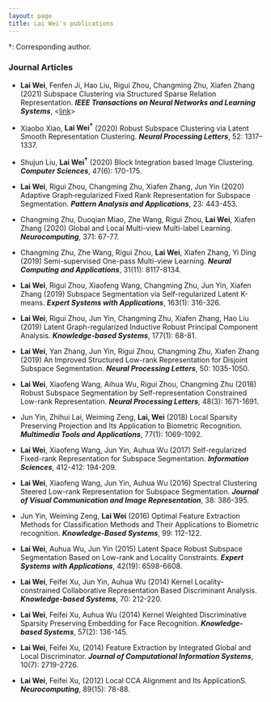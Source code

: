 ```yaml
---
layout: page
title: Lai Wei's publications
---
```




&dagger;: Corresponding author.

### Journal Articles
<ul> <li> <b>Lai Wei</b>, Fenfen Ji, Hao Liu, Rigui Zhou, Changming Zhu, Xiafen Zhang (2021) Subspace Clustering via Structured Sparse Relation Representation. <i><b>IEEE Transactions on Neural Networks and Learning Systems</b></i>, <<a href="https://doi.org/10.1109/TNNLS.2021.3059511">link</a>></li></ul>

<ul> <li> Xiaobo Xiao, <b>Lai Wei<sup>&dagger;</sup></b> (2020) Robust Subspace Clustering via Latent Smooth Representation Clustering. <i><b>Neural Processing Letters</b></i>, 52: 1317–1337.</li></ul>

<ul> <li> Shujun Liu, <b>Lai Wei<sup>&dagger;</sup></b> (2020) Block Integration based Image Clustering. <i><b>Computer Sciences</b></i>, 47(6): 170-175.</li></ul>

<ul> <li> <b>Lai Wei</b>, Rigui Zhou, Changming Zhu, Xiafen Zhang, Jun Yin (2020) Adaptive Graph‑regularized Fixed Rank Representation for Subspace Segmentation. <i><b>Pattern Analysis and Applications</b></i>, 23: 443-453.</li></ul>

<ul> <li>Changming Zhu, Duoqian Miao, Zhe Wang, Rigui Zhou, <b>Lai Wei</b>, Xiafen Zhang (2020) Global and Local Multi-view Multi-label Learning. <i><b>Neurocomputing</b></i>, 371: 67-77.</li></ul>

<ul> <li>Changming Zhu, Zhe Wang, Rigui Zhou, <b>Lai Wei</b>, Xiafen Zhang, Yi Ding (2019) Semi-supervised One-pass Multi-view Learning. <i><b>Neural Computing and Applications</b></i>, 31(11): 8117-8134.</li></ul>

<ul> <li> <b>Lai Wei</b>, Rigui Zhou, Xiaofeng Wang, Changming Zhu, Jun Yin, Xiafen Zhang (2019) Subspace Segmentation via Self-regularized Latent K-means. <i><b>Expert Systems with Applications</b></i>, 163(1): 316-326.</li></ul>

<ul> <li> <b>Lai Wei</b>, Rigui Zhou, Jun Yin, Changming Zhu, Xiafen Zhang, Hao Liu (2019) Latent Graph-regularized Inductive Robust Principal Component Analysis. <i><b>Knowledge-based Systems</b></i>,  177(1): 68-81.</li></ul>

<ul> <li> <b>Lai Wei</b>, Yan Zhang, Jun Yin, Rigui Zhou, Changming Zhu, Xiafen Zhang (2019) An Improved Structured Low-rank Representation for Disjoint Subspace Segmentation. <i><b>Neural Processing Letters</b></i>, 50: 1035-1050.</li></ul>

<ul> <li> <b>Lai Wei</b>, Xiaofeng Wang, Aihua Wu, Rigui Zhou, Changming Zhu (2018) Robust Subspace Segmentation by Self-representation Constrained Low-rank Representation. <i><b>Neural Processing Letters</b></i>, 48(3): 1671-1691.</li></ul>

<ul> <li>Jun Yin, Zhihui Lai, Weiming Zeng, <b>Lai, Wei</b> (2018) Local Sparsity Preserving Projection and Its Application to Biometric Recognition. <i><b>Multimedia Tools and Applications</b></i>, 77(1): 1069-1092.</li></ul>

<ul> <li> <b>Lai Wei</b>, Xiaofeng Wang, Jun Yin, Auhua Wu (2017) Self-regularized Fixed-rank Representation for Subspace Segmentation. <i><b>Information Sciences</b></i>, 412-412: 194-209.</li></ul>

<ul> <li> <b>Lai Wei</b>, Xiaofeng Wang, Jun Yin, Auhua Wu (2016) Spectral Clustering Steered Low-rank Representation for Subspace Segmentation. <i><b>Journal of Visual Communication and Image Representation</b></i>, 38: 386-395.</li></ul>

<ul> <li>Jun Yin, Weiming Zeng, <b>Lai Wei</b> (2016) Optimal Feature Extraction Methods for Classification Methods and Their Applications to Biometric recognition. <i><b>Knowledge-Based Systems</b></i>, 99: 112-122.
</li></ul>

<ul> <li> <b>Lai Wei</b>, Auhua Wu, Jun Yin (2015) Latent Space Robust Subspace Segmentation Based on Low-rank and Locality Constraints. <i><b>Expert Systems with Applications</b></i>, 42(19): 6598-6608.</li></ul>

<ul> <li> <b>Lai Wei</b>, Feifei Xu, Jun Yin, Auhua Wu (2014) Kernel Locality-constrained Collaborative Representation Based Discriminant Analysis. <i><b>Knowledge-based Systems</b></i>, 70: 212-220.</li></ul>

<ul> <li> <b>Lai Wei</b>, Feifei Xu, Auhua Wu (2014) Kernel Weighted Discriminative Sparsity Preserving Embedding for Face Recognition. <i><b>Knowledge-based Systems</b></i>, 57(2): 136-145.</li></ul>

<ul> <li> <b>Lai Wei</b>, Feifei Xu, (2014) Feature Extraction by Integrated Global and Local Discriminator. <i><b>Journal of Computational Information Systems</b></i>, 10(7): 2719-2726.</li></ul>

<ul> <li> <b>Lai Wei</b>, Feifei Xu, (2012) Local CCA Alignment and Its ApplicationS. <i><b>Neurocomputing</b></i>, 89(15): 78-88.</li></ul>
<!--
<ol start="3"> <li> Rosen, J., <b>Yang, Y.</b>, Abnousi, A., Chen, J., Song, M., Jones, I., Shen, Y., Hu, M., Li, Y. (2021+) HPRep: Quantifying reproducibility in HiChIP and PLAC-seq datasets. <i><b>bioRxiv</b></i>. <<a href="https://www.biorxiv.org/content/10.1101/2020.11.23.394239v1">link</a>></li></ol>
-->
<!--
<ol start="2"> <li> Zhao, B., Li, T., Smith, S., ..., <b>Yang, Y.</b>, ..., Zhu, H. (2021+) Common variants contribute to intrinsic human brain functional networks. <i><b>bioRxiv</b></i>. <<a href="https://www.biorxiv.org/content/10.1101/2020.07.30.229914v2.full">link</a>></li></ol>
-->
<!--
<ol start="1" style="font-weight: bold;"> <li><span style="font-weight: normal;">Giusti-Rodríguez, P.<sup>&dagger;</sup>, Lu, L.<sup>&dagger;</sup>, <b>Yang, Y.<sup>&dagger;</sup></b>, ..., Sullivan, P. (2021+) Using three-dimensional regulatory chromatin interactions from adult and fetal cortex to interpret genetic results for psychiatric disorders and cognitive traits. <i><b>bioRxiv</b></i>. <<a href="https://www.biorxiv.org/content/10.1101/406330v1.full">link</a>></span></li></ol>

### 2021
<!--
<ol start="41" style="font-weight: bold;"> <li><span style="font-weight: normal;">Yang, Y., <b>Yang, Y.<sup>&dagger;</sup></b>, Huang, L., Broome, J., Correa, A., Reiner, A., NHLBI Trans-Omics for Precision Medicine (TOPMed) Consortium, Raffield, L., Li, Y. (2021) eSCAN: Scan Regulatory Regions for Aggregate Association Testing using Whole Genome Sequencing Data. <i><b>Nucleic Acids Research</b></i>, Accepted. <<a href="https://www.biorxiv.org/content/10.1101/2020.11.30.405266v1">link</a>></span></li></ol>

<ol start="40"> <li> Yang, Y., Sun, H., Zhang, Y., …, <b>Yang, Y.</b>, Wu, D., Yu, D. (2021) Dimensionality reduction by UMAP reinforces sample heterogeneity analysis in bulk transcriptomic data. <i><b>Cell Reports</b></i>. <<a href="https://doi.org/10.1101/2021.01.12.426467">link</a>></li></ol>

<ol start="39"> <li> Yu, M., Abnousi, A., Zhang, Y., ..., <b>Yang, Y.</b>, ..., Ren, B., Hu, M. (2021) SnapHiC: a computational pipeline to identify chromatin loops from single cell Hi-C data. <i><b>Nature Methods</b></i>, Accepted.</li></ol>

<ol start="38" style="font-weight: bold;"> <li><span style="font-weight: normal;">Liu, W., <b>Yang, Y.<sup>&dagger;</sup></b>, Abnousi, A., Zhang, Q., Kubo, N., Martin Beem, J., Li, Y.<sup>&sect;</sup>, Hu, M.<sup>&sect;</sup>. (2021) MUNIn: a statistical framework for identifying long-range chromatin interactions from multiple samples. <i><b>Human Genetics and Genomics Advances</b></i>, 2: 100036. <<a href="https://www.sciencedirect.com/science/article/pii/S2666247721000178?via%3Dihub">link</a>></span></li></ol>

<ol start="37" style="font-weight: bold;"> <li><span style="font-weight: normal;">Wang, L., <b>Yang, Y.<sup>&dagger;</sup></b>, Ma, H., ...., Liu, J., Qian, L. (2021) Single Cell Dual-Omics Reveals the Transcriptomic and Epigenomic Diversity of Cardiac Non-myocytes. <i><b>Cardiovascular Research</b></i>, cvab134. PMID: 33839759. <<a href="https://academic.oup.com/cardiovascres/advance-article-abstract/doi/10.1093/cvr/cvab134/6220323">link</a>></span></li></ol>

<ol start="36" style="font-weight: bold;"> <li><span style="font-weight: normal;"><b>Yang, Y.</b>, Li, G., Xie, Y., Wang, L., Lagler, T., Yang, Y., Liu, J., Qian, L., Li, Y. (2021) iSMNN: Batch Effect Correction for Single-cell RNA-seq data via Iterative Supervised Mutual Nearest Neighbor Refinement. <i><b>Briefings in Bioinformatics</b></i>, bbab122. PMID: 33839756. <<a href="https://academic.oup.com/bib/advance-article-abstract/doi/10.1093/bib/bbab122/6220171?redirectedFrom=fulltext">link</a>></span></li></ol>

<ol start="35"> <li>Yu, C., Littleton S., Giroux, N., ..., <b>Yang, Y.</b>, ..., Shen, X., Saban, D. (2021) Mucosal Associated Invariant T (MAIT) Cell Responses Differ by Sex in COVID-19. <i><b>Med</b></i>, 2: 755-772. PMID: 33870241. <<a href="https://www.cell.com/med/pdf/S2666-6340(21)00157-4.pdf?_returnURL=https%3A%2F%2Flinkinghub.elsevier.com%2Fretrieve%2Fpii%2FS2666634021001574%3Fshowall%3Dtrue">link</a>></li></ol>

<ol start="34"> <li>Jiang, Y., Li, W., Lindsey-Boltz, L., <b>Yang, Y.</b>, Li, Y., Sancar, A. (2021) Super-hotspots and -coldspots in the repair of UV-induced DNA damage in the human genome. <i><b>Journal of Biological Chemistry</b></i>, 296: 100581. PMID: 33771559. <<a href="https://www.jbc.org/article/S0021-9258(21)00361-6/abstract">link</a>></li></ol>

<ol start="33"> <li> Jiang, W., <b>Yang, Y.</b>, Mercer-Smith, A., ..., Hingtgen S. (2021) Development of next-generation tumor-homing induced neural stem cells to enhance treatment of metastatic cancers. <i><b>Science Advances</b></i>, 7: eabf1526. PMID: 34108203. <<a href="https://advances.sciencemag.org/content/7/24/eabf1526">link</a>></li></ol>

<ol start="32"> <li>Wang, H., <b>Yang, Y.</b>, Liu, J., Qian, L. (2021) Direct cell reprogramming: approaches, mechanisms and progress. <i><b>Nature Reviews Molecular Cell Biology</b></i>, 22: 410–424. PMID: 33619373. <<a href="https://www.nature.com/articles/s41580-021-00335-z#citeas">link</a>></li></ol>

<ol start="31"> <li>Bruinsma, R., Fajgenbaum, K., <b>Yang, Y.</b>, del Mar Melendez-Gonzalez, M., Mohlke, K., Li, Y., Sayed, C. (2021) Assessment of Familial Risk in Patients with Hidradenitis Suppurativa. <i><b>British Journal of Dermatology</b></i>, 184: 753-754. PMID: 33152101. <<a href ="https://onlinelibrary.wiley.com/doi/10.1111/bjd.19664">link</a>></li></ol>

<ol start="30" style="font-weight: bold;"> <li><span style="font-weight: normal;">Lagler, T., Abnousi, A., Hu, M., <b>Yang, Y.<sup>&sect;</sup></b>, Li, Y.<sup>&sect;</sup> (2021) HiC-ACT: improved chromatin interactions from Hi-C data via aggregated Cauchy test. <i><b>American Journal of Human Genetics</b></i>, 108: 257-268. PMID: 33545029. <<a href="https://www.sciencedirect.com/science/article/pii/S0002929721000094?dgcid=coauthor">link</a>></span></li></ol>

<ol start="29" style="font-weight: bold;"> <li><span style="font-weight: normal;">Crowley, C., <b>Yang, Y.<sup>&sect;</sup></b>, Qiu, Y., ..., Hu, M.<sup>&sect;</sup>, Li, Y.<sup>&sect;</sup> (2021) FIREcaller: Detecting Frequently Interacting Regions from Hi-C Data. <i><b>Computational and Structural Biotechnology Journal</b></i>, 19: 355-362. PMID: 33489005. <<a href="https://www.sciencedirect.com/science/article/pii/S2001037020305511?via%3Dihub">link</a>></span></li></ol>

### 2020
<ol start="28" style="font-weight: bold;"> <li><span style="font-weight: normal;">Qian, J., Zhang, X., Yan, Y., Wang, N., Ge, W., Zhou, Q.<sup>&sect;</sup>, <b>Yang, Y.<sup>&sect;</sup></b> (2020) Unravelling the molecular mechanisms of Abscisic acid-mediated drought-stress alleviation in pomegranate (<i>Punica granatum</i> L.). <i><b>Plant Physiology and Biochemistry</b></i>, 157: 211-218. PMID: 33120112. <<a href="https://www.sciencedirect.com/science/article/pii/S0981942820305222">link</a>></span></li></ol>

<ol start="27"> <li>Wang, L., Ma, H., Huang, P., ..., <b>Yang, Y.</b>, ..., Qian, L. (2020) Down-regulation of Beclin1 promotes direct cardiac reprogramming. <i><b>Science Translational Medicine</b></i>, 12(566): eaay7856. PMID: 33087505. <<a href="https://stm.sciencemag.org/content/12/566/eaay7856/tab-pdf">link</a>></li></ol>

<ol start="26" style="font-weight: bold;"> <li><span style="font-weight: normal;"><b>Yang, Y.<sup>&dagger;</sup></b>, Li, G.<sup>&dagger;</sup>, Qian, H., Wilhelmsen, K., Shen, Y., Li., Y. (2020) SMNN: Batch Effect Correction for Single-cell RNA-seq data via Supervised Mutual Nearest Neighbor Detection. <i><b>Briefings in Bioinformatics</b></i>, bbaa097. PMID: 32591778. <<a href="https://academic.oup.com/bib/article-abstract/doi/10.1093/bib/bbaa097/5855265?redirectedFrom=fulltext">link</a>></span></li></ol>

<ol start="25" style="font-weight: bold;"> <li><span style="font-weight: normal;"><b>Yang, Y.</b>, Li, Y., Sancar, A., Oztas, O. (2020) The circadian clock shapes the Arabidopsis transcriptome through regulating alternative splicing and alternative polyadenylation. <i><b>Journal of Biological Chemistry</b></i>, 295: 7608-7619. PMID: 32303634. <<a href="https://www-jbc-org.libproxy.lib.unc.edu/content/295/22/7608">link</a>></span></li></ol>

<ol start="24"> <li>Feng, X., Xu, S., Li, J., <b>Yang, Y.</b>, Chen, Q., Lyu, H., Zhong, C., He, Z., Shi, S. (2020) Molecular adaptation to salinity fluctuation in tropical intertidal environments of a mangrove tree <i>Sonneratia alba</i>. <i><b>BMC Plant Biology</b></i>, 20: 178. PMID: 32321423. <<a href="https://bmcplantbiol.biomedcentral.com/articles/10.1186/s12870-020-02395-3">link</a>></li></ol>

<ol start="23"> <li>Johnson, N., Huang, L., Li, R., ..., <b>Yang, Y.</b>, ..., Conneely, K. (2020) Age-related DNA hydroxymethylation is enriched for gene expression and immune system processes in human peripheral blood. <i><b>Epigenetics</b></i>, 15: 294-306. PMID: 31506003. <<a href="https://www.tandfonline.com/doi/abs/10.1080/15592294.2019.1666651">link</a>></li></ol>

<ol start="22" style="font-weight: bold;"> <li><span style="font-weight: normal;">Huh, R.<sup>&dagger;</sup>, <b>Yang, Y.<sup>&dagger;</sup></b>, Jiang, Y., Shen, Y., Li, Y. (2020) SAME-clustering: Single-cell Aggregated Clustering via Mixture Model Ensemble. <i><b>Nucleic Acids Research</b></i>, 48: 86-95. PMID: 31777938. <<a href="https://academic.oup.com/nar/article/48/1/86/5644992">link</a>></span></li></ol>


### 2019

<ol start="21"> <li>Li, G., <b>Yang, Y.</b>, Van Buren, E., Li, Y. (2019) Dropout Imputation and Batch Effect Correction for Single-Cell RNA-seq Data. <i><b>Journal of Bio-X Research</b></i>, 2: 169-177. <<a href="https://journals.lww.com/jbioxresearch/Fulltext/2019/12000/Dropout_imputation_and_batch_effect_correction_for.4.aspx">link</a>></li></ol>

<ol start="20"> <li>Giusti-Rodriguez, P., Lu, L, <b>Yang, Y.</b>, ..., Sullivan, P. (2019) SA72A HIGH-RESOLUTION MAP OF CHROMATIN INTERACTIONS IN ADULT AND FETAL CORTEX. <i><b>European Neuropsychopharmacology</b></i>, 29: S1227. <<a href="https://www.sciencedirect.com/science/article/abs/pii/S0924977X18305984?via%3Dihub">link</a>></li></ol>

<ol start="19" style="font-weight: bold;"> <li><span style="font-weight: normal;"><b>Yang, Y.</b>, Huh, R., Culpepper, H., Lin, Y., Love, M., Li, Y. (2019) SAFE-clustering: Single-cell Aggregated (From Ensemble) Clustering for Single-cell RNA-seq Data. <i><b>Bioinformatics</b></i>, 35: 1269-1277. PMID: 30202935. <<a href="https://academic.oup.com/bioinformatics/article-abstract/35/8/1269/5092931">link</a>></span></li></ol>

<ol start="18" style="font-weight: bold;"> <li><span style="font-weight: normal;">Zhou Q.<sup>&dagger;</sup>, <b>Yang Y.<sup>&dagger;</sup></b>, Yang Z. (2019) Molecular dissection of cadmium-responsive transcriptome profile in a low-cadmium-accumulating cultivar of <i>Brassica parachinensis</i>. <i><b>Ecotoxicology and Environmental Safety</b></i>, 176: 85-94. PMID: 30921700. <<a href="https://www.sciencedirect.com/science/article/abs/pii/S0147651319303495">link</a>></span></li></ol>

<ol start="17"> <li>Juric I., Yu M., Abnousi A., ..., <b>Yang Y.</b>, ..., Bing Ren B., Hu M. (2019) MAPS: model-based analysis of long-range chromatin interactions from PLAC-seq and HiChIP experiments. <i><b>PLOS Computational Biology</b></i>, 15(4): e1006982. PMID: 30986246. <<a href="https://journals.plos.org/ploscompbiol/article?id=10.1371/journal.pcbi.1006982">link</a>></li></ol>

### 2018

<ol start="16" style="font-weight: bold;"> <li><span style="font-weight: normal;"><b>Yang, Y.</b>, Guo, W., Shen, X., Li, J., Yang, S., Chen, S., He, Z., Zhou R., Shi, S. (2018) Identification and characterization of evolutionarily conserved alternative splicing events in a mangrove genus <i>Sonneratia</i>. <i><b>Scientific Reports</b></i>, 8: 4425. PMID: 29535339. <<a href="https://www.nature.com/articles/s41598-018-22406-6">link</a>></span></li></ol>

<ol start="15"> <li>Guo, Z., Li, X., He, Z., <b>Yang, Y.</b>, Wang, W., Zhong, C., Greenberg, A.J., Wu, C-I, Duke N.C., Shi, S. (2018) Extremely low genetic diversity across mangrove taxa reflects past sea level changes and hints at poor future responses. <i><b>Global Change Biology</b></i>, 24: 1741–1748. PMID: 29087007. <<a href="https://onlinelibrary.wiley.com/doi/abs/10.1111/gcb.13968">link</a>></li></ol>

### 2017

<ol start="14" style="font-weight: bold;"> <li><span style="font-weight: normal;"><b>Yang, Y.</b>, Li, J., Yang, S., Li, X., Fang, L., Zhong, C., Duke, N., Zhou, R., Shi, S. (2017) Effects of Pleistocene sea-level fluctuations on mangrove population dynamics: A lesson from <i>Sonneratia alba</i>. <i><b>BMC Evolutionary Biology</b></i>, 17: 22. PMID: 28100168. <<a href="https://link.springer.com/article/10.1186/s12862-016-0849-z">link</a>></span></li></ol>

<ol start="13"> <li>Li, J., <b>Yang, Y.</b>, Yang, S., Zhang, Z., Chen, S., Zhong, C., Zhou, R., Shi, S. (2017) Comparative transcriptome analyses of a mangrove tree <i>Sonneratia caseolaris</i> and its non-mangrove relatives, <i>Trapa bispinosa</i> and <i>Duabanga grandiflora</i>. <i><b>Marine Genomics</b></i>, 31: 13-15. PMID: 27810366. <<a href="https://www.sciencedirect.com/science/article/abs/pii/S1874778716301349">link</a>></li></ol>

<ol start="12"> <li>Zhou, Q., <b>Yang, Y.</b>, Shen, C., He, C., Yuan, J., Yang, Z. (2017) Comparative analysis between low- and high-cadmium-accumulating cultivars of <i>Brassica parachinensis</i> to identify difference of cadmium-induced microRNA and their targets. <i><b>Plant and Soil</b></i>, 420: 223-237. <<a href="https://link.springer.com/article/10.1007/s11104-017-3380-0">link</a>></li></ol>

<ol start="11"> <li>Du, Y., Martin, J., McGee, J., <b>Yang, Y.</b>, Liu, E., Sun, Y., Geihs, M., Kong, X., Zhou, E., Li, Y., Huang, J. (2017) A SNP panel and online tool for checking genotype concordance through comparing QR codes. <i><b>PLoS ONE</b></i>, 12(9): e0182438. PMID: 28926565. <<a href="https://www.ncbi.nlm.nih.gov/pmc/articles/PMC5604942/">link</a>></li></ol>

### 2016

<ol start="10" style="font-weight: bold;"> <li><span style="font-weight: normal;"><b>Yang, Y.</b>, Duke, N.C., Peng, F., Li, J., Yang, S., Zhong, C., Zhou, R., Shi, S. (2016) Ancient geographical barriers drive differentiation among <i>Sonneratia caseolaris</i>. populations and recent divergence from <i>S. lanceolata</i>. <i><b>Frontiers in Plant Science</b></i>, 7: 1618. PMID: 27833634. <<a href="https://www.frontiersin.org/articles/10.3389/fpls.2016.01618/full">link</a>></span></li></ol>

<ol start="9"> <li>Li, J., <b>Yang, Y.</b>, Chen, Q., ..., Zhou R., Shi. S. (2016) Pronounced genetic differentiation and recent secondary contact in the mangrove tree <i>Lumnitzera racemosa</i> revealed by population genomic analyses. <i><b>Scientific Reports</b></i>, 6: 29486. PMID: 27380895. <<a href="https://www.nature.com/articles/srep29486">link</a>></li></ol>

<ol start="8"> <li>Fang, L., <b>Yang, Y.</b>, Guo, W., Li, J., Zhong, C., Huang, Y., Zhou, R., Shi, S. (2016) De novo assembly of the transcriptome of <i>Aegiceras corniculatum</i>, a mangrove species in the Indo-West Pacific region. <i><b>Marine Genomics</b></i>, 28: 49–52. PMID: 27296448. <<a href="https://www.sciencedirect.com/science/article/abs/pii/S1874778716300526">link</a>></li></ol>

<ol start="7"> <li>Li, X., Duke, N., <b>Yang, Y.</b>, Huang, L., Zhu, Y., Zhang, Z., Zhou, R., Zhong, C., Huang, Y., Shi, S. (2016) Re-Evaluation of Phylogenetic Relationships among Species of the Mangrove Genus <i>Avicennia</i> from Indo-West Pacific Based on Multilocus Analyses. <i><b>PLoS ONE</b></i>, 11(10): e0164453. PMID: 27716800. <<a href="https://www.ncbi.nlm.nih.gov/pmc/articles/PMC5055292/">link</a>></li></ol>

<ol start="6"> <li>Wang, S., Chen, Y., <b>Yang, Y.</b>, Wu, W., Liu, Y., Fan, Q., Zhou, R. (2016) Phylogenetic relationships and natural hybridization in <i>Triadica</i> inferred from nuclear and chloroplast DNA analyses. <i><b>Biochemical Systematics and Ecology</b></i>, 64: 142-148. <<a href="https://www.sciencedirect.com/science/article/pii/S0305197815002938">link</a>></li></ol>

<ol start="5"> <li>Zhang, Z., He, Z., Xu, S., Li, X., Guo, W., <b>Yang, Y.</b>, Zhong, C., Zhou, R., Shi, S. (2016) Transcriptome analyses provide insights into the phylogeny and adaptive evolution of the mangrove fern genus <i>Acrostichum</i>. <i><b>Scientific Reports</b></i>, 6: 35634. PMID: 27782130. <<a href="https://www.nature.com/articles/srep35634">link</a>></li></ol>

<ol start="4"> <li>Shi, L., Li, N., Wang, S., Zhou, Y., Huang, W., <b>Yang, Y.</b>, Ma, Y., Zhou, R. (2016) Molecular Evidence for the Hybrid Origin of <i>Ilex dabieshanensis</i> (Aquifoliaceae). <i><b>PLoS ONE</b></i>, 11(1): e0147825. PMID: 26808531. <<a href="https://journals.plos.org/plosone/article?id=10.1371/journal.pone.0147825">link</a>></li></ol>

### 2015

<ol start="3" style="font-weight: bold;"> <li><span style="font-weight: normal;"><b>Yang Y.</b>, Yang, S., Li, J., Deng, Y., Zhang, Z., Xu, S., Guo, W., Zhong, C., Zhou, R., Shi, S. (2015) Transcriptome analysis of the Holly mangrove <i>Acanthus ilicifolius</i> and its terrestrial relative, <i>Acanthus leucostachyus</i>, provides insights into adaptation to intertidal zones. <i><b>BMC Genomics</b></i>, 16: 605. PMID: 26272068. <<a href="https://bmcgenomics.biomedcentral.com/articles/10.1186/s12864-015-1813-9">link</a>></span></li></ol>

<ol start="2" style="font-weight: bold;"> <li><span style="font-weight: normal;"><b>Yang, Y.</b>, Yang, S., Li, J., Li, X., Zhong, C., Huang, Y., Zhou, R., Shi, S. (2015) De novo assembly of the transcriptomes of two yellow mangroves, <i>Ceriops tagal</i>  and <i>C. zippeliana</i> , and one of their terrestrial relatives, <i>Pellacalyx yunnanensis</i>. <i><b>Marine Genomics</b></i>, 23: 33-36. PMID: 25899405. <<a href="https://www.sciencedirect.com/science/article/abs/pii/S1874778715000586">link</a>></span></li></ol>

<ol start="1" style="font-weight: bold;"> <li><span style="font-weight: normal;"><b>Yang, Y.</b>, Yang, S., Fang, L., Li, J., Zhong, C., Zhou, R., Shi, S. (2015) Phylogenetic position of <i>Sonneratia  griffithii</i>  based on sequences of the nuclear ribosomal internal transcribed spacer and 13 nuclear genes. <i><b>Journal of Systematics and Evolution</b></i>, 53(1): 47-52. <<a href="https://onlinelibrary.wiley.com/doi/abs/10.1111/jse.12102">link</a>></span></li></ol>

-->